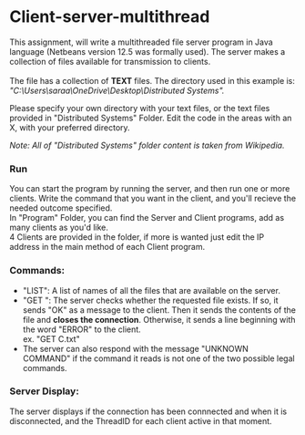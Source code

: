 # Client-server-multithread

This assignment, will write a multithreaded file server program in Java language (Netbeans version 12.5 was formally used). The server makes a collection of files available for transmission to clients.<br><br>
The file has a collection of <b>TEXT</b> files. The directory used in this example is:<br>
_"C:\\Users\\saraa\\OneDrive\\Desktop\\Distributed Systems"._
<br>
<p>Please specify your own directory with your text files, or the text files provided in "Distributed Systems" Folder. Edit the code in the areas with an X, with your preferred directory.</p> 
<p><i>Note: All of "Distributed Systems" folder content is taken from Wikipedia.</i></p>

<h3>Run</h3>
You can start the program by running the server, and then run one or more clients. Write the command that you want in the client, and you'll recieve the needed outcome specified. <br>In "Program" Folder, you can find the Server and Client programs, add as many clients as you'd like. <br>4 Clients are provided in the folder, if more is wanted just edit the IP address in the main method of each Client program.

<h3>Commands:</h3>
<ul>
          <li>
          "LIST":
          A list of names of all the files that are available on the server.
          </li>
          <li>
          "GET <filename>":
          The server checks whether the requested file exists. If so, it sends "OK" as a message to the client. Then it sends the contents of the file and <b>closes the               connection</b>. Otherwise, it sends a line beginning with the word "ERROR" to the client.<br>
          ex. "GET C.txt"
          </li>
          <li>
          The server can also respond with the message "UNKNOWN COMMAND" if the command it reads is not one of the two possible legal commands.
          </li>
</ul>       
<h3>Server Display:</h3>
                The server displays if the connection has been connnected and when it is disconnected, and the ThreadID for each client active in that moment.
          
